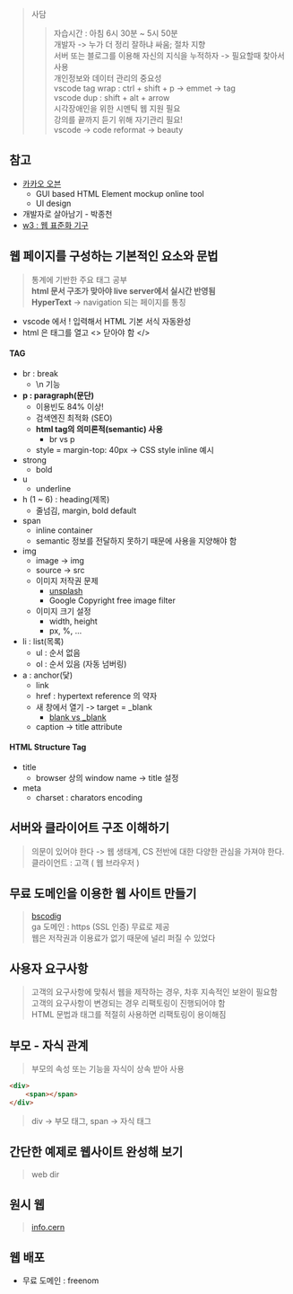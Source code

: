 > 사담
>> 자습시간 : 아침 6시 30분 ~ 5시 50분 <br>
>> 개발자 -> 누가 더 정리 잘하냐 싸움; 절차 지향 <br>
>> 서버 또는 블로그를 이용해 자신의 지식을 누적하자 -> 필요할때 찾아서 사용 <br>
>> 개인정보와 데이터 관리의 중요성 <br>
>> vscode tag wrap : ctrl + shift + p -> emmet -> tag <br>
>> vscode dup : shift + alt + arrow <br>
>> 시각장애인을 위한 시멘틱 웹 지원 필요 <br>
>> 강의를 끝까지 듣기 위해 자기관리 필요! <br>
>> vscode -> code reformat -> beauty <br>


## 참고
- [카카오 오븐](https://ovenapp.io/)
  - GUI based HTML Element mockup online tool
  - UI design
- 개발자로 살아남기 - 박종천
- [w3 : 웹 표준화 기구](https://www.w3.org)


## 웹 페이지를 구성하는 기본적인 요소와 문법
> 통계에 기반한 주요 태그 공부 <br>
> **html 문서 구조가 맞아야 live server에서 실시간 반영됨** <br>
> **HyperText** -> navigation 되는 페이지를 통칭 <br>

- vscode 에서 ! 입력해서 HTML 기본 서식 자동완성
- html 은 태그를 열고 <> 닫아야 함 </>

#### TAG
- br : break
  - \n 기능
- **p : paragraph(문단)**
  - 이용빈도 84% 이상!
  - 검색엔진 최적화 (SEO)
  - **html tag의 의미론적(semantic) 사용**
    - br vs p
  - style = margin-top: 40px -> CSS style inline 예시
- strong
  - bold
- u
  - underline
- h (1 ~ 6) : heading(제목)
  - 줄넘김, margin, bold default
- span
  - inline container
  - semantic 정보를 전달하지 못하기 때문에 사용을 지양해야 함
- img
  - image -> img
  - source -> src
  - 이미지 저작권 문제
    - [unsplash](https://unsplash.com/)
    - Google Copyright free image filter
  - 이미지 크기 설정
    - width, height
    - px, %, ...
- li : list(목록)
  - ul : 순서 없음
  - ol : 순서 있음 (자동 넘버링)
- a : anchor(닻)
  - link
  - href : hypertext reference 의 약자
  - 새 창에서 열기 -> target = _blank
    - [blank vs _blank](https://velog.io/@tngusglaso/HTML-%EB%A7%81%ED%81%AC-targerblank%EC%99%80-targerblank%EC%9D%98-%EC%B0%A8%EC%9D%B4%EC%A0%90)
  - caption -> title attribute

#### HTML Structure Tag
- title
  - browser 상의 window name -> title 설정
- meta
  - charset : charators encoding


## 서버와 클라이어트 구조 이해하기
> 의문이 있어야 한다 -> 웹 생태계, CS 전반에 대한 다양한 관심을 가져야 한다. <br>
> 클라이언트 : 고객 ( 웹 브라우저 ) <br>


## 무료 도메인을 이용한 웹 사이트 만들기
> [bscodig](https://www.bscoding.ga) <br>
> ga 도메인 : https (SSL 인증) 무료로 제공 <br>
> 웹은 저작권과 이용료가 없기 때문에 널리 퍼질 수 있었다 <br>


## 사용자 요구사항
> 고객의 요구사항에 맞춰서 웹을 제작하는 경우, 차후 지속적인 보완이 필요함 <br>
> 고객의 요구사항이 변경되는 경우 리팩토링이 진행되어야 함 <br>
> HTML 문법과 태그를 적절히 사용하면 리팩토링이 용이해짐 <br>


## 부모 - 자식 관계
> 부모의 속성 또는 기능을 자식이 상속 받아 사용 <br>
``` html
<div>
    <span></span>
</div>
```
> div -> 부모 태그, span -> 자식 태그 <br>


## 간단한 예제로 웹사이트 완성해 보기
> web dir

## 원시 웹
> [info.cern](http://info.cern.ch/)

## 웹 배포
- 무료 도메인 : freenom
